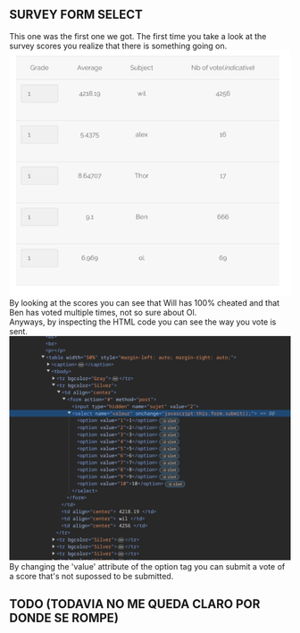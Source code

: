 ## SURVEY FORM SELECT

This one was the first one we got. The first time you take a look at the survey scores you realize that there is something going on.
</br>
<img src="./imgs/1.png">
</br>
By looking at the scores you can see that Will has 100% cheated and that Ben has voted multiple times, not so sure about Ol.
</br>
Anyways, by inspecting the HTML code you can see the way you vote is sent.
</br>
<img src="./imgs/2.png">
</br>
By changing the 'value' attribute of the option tag you can submit a vote of a score that's not supossed to be submitted.
</br>

## TODO (TODAVIA NO ME QUEDA CLARO POR DONDE SE ROMPE)
